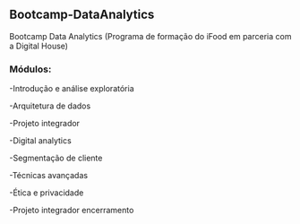 ## Bootcamp-DataAnalytics
Bootcamp Data Analytics (Programa de formação do iFood em parceria com a Digital House) 

### Módulos:
-Introdução e análise exploratória

-Arquitetura de dados

-Projeto integrador

-Digital analytics

-Segmentação de cliente

-Técnicas avançadas

-Ética e privacidade

-Projeto integrador encerramento

